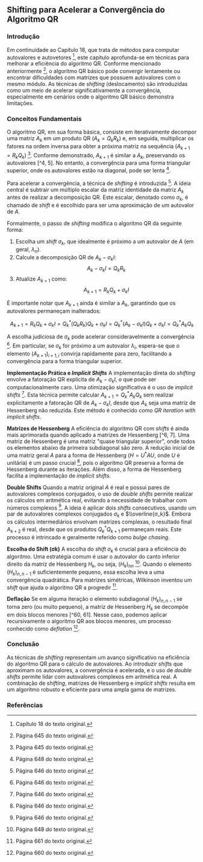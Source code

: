 ## Shifting para Acelerar a Convergência do Algoritmo QR

### Introdução
Em continuidade ao Capítulo 18, que trata de métodos para computar autovalores e autovetores [^1], este capítulo aprofunda-se em técnicas para melhorar a eficiência do algoritmo QR. Conforme mencionado anteriormente [^2], o algoritmo QR básico pode convergir lentamente ou encontrar dificuldades com matrizes que possuem autovalores com o mesmo módulo. As técnicas de *shifting* (deslocamento) são introduzidas como um meio de acelerar significativamente a convergência, especialmente em cenários onde o algoritmo QR básico demonstra limitações.

### Conceitos Fundamentais

O algoritmo QR, em sua forma básica, consiste em iterativamente decompor uma matriz $A_k$ em um produto QR ($A_k = Q_kR_k$) e, em seguida, multiplicar os fatores na ordem inversa para obter a próxima matriz na sequência ($A_{k+1} = R_kQ_k$) [^3]. Conforme demonstrado, $A_{k+1}$ é similar a $A_k$, preservando os autovalores [^4, 5]. No entanto, a convergência para uma forma triangular superior, onde os autovalores estão na diagonal, pode ser lenta [^6].

Para acelerar a convergência, a técnica de *shifting* é introduzida [^7]. A ideia central é subtrair um múltiplo escalar da matriz identidade da matriz $A_k$ antes de realizar a decomposição QR. Este escalar, denotado como $σ_k$, é chamado de *shift* e é escolhido para ser uma aproximação de um autovalor de $A$.

Formalmente, o passo de *shifting* modifica o algoritmo QR da seguinte forma:

1.  Escolha um *shift* $σ_k$, que idealmente é próximo a um autovalor de $A$ (em geral, $λ_n$).
2.  Calcule a decomposição QR de $A_k - σ_kI$: $$A_k - σ_kI = Q_kR_k$$
3.  Atualize $A_{k+1}$ como: $$A_{k+1} = R_kQ_k + σ_kI$$

É importante notar que $A_{k+1}$ ainda é similar a $A_k$, garantindo que os autovalores permaneçam inalterados:

$$A_{k+1} = R_kQ_k + σ_kI = Q_k^*(Q_kR_k)Q_k + σ_kI = Q_k^*(A_k - σ_kI)Q_k + σ_kI = Q_k^*A_kQ_k$$

A escolha judiciosa de $σ_k$ pode acelerar consideravelmente a convergência [^7]. Em particular, se $σ_k$ for próximo a um autovalor $λ_i$, espera-se que o elemento $(A_{k+1})_{i+1,i}$ convirja rapidamente para zero, facilitando a convergência para a forma triangular superior.

**Implementação Prática e *Implicit Shifts***
A implementação direta do *shifting* envolve a fatoração QR explícita de $A_k - σ_kI$, o que pode ser computacionalmente caro. Uma otimização significativa é o uso de *implicit shifts* [^7]. Esta técnica permite calcular $A_{k+1} = Q_k^*A_kQ_k$ sem realizar explicitamente a fatoração QR de $A_k - σ_kI$, desde que $A_k$ seja uma matriz de Hessenberg não reduzida. Este método é conhecido como *QR iteration with implicit shifts*.

**Matrizes de Hessenberg**
A eficiência do algoritmo QR com *shifts* é ainda mais aprimorada quando aplicado a matrizes de Hessenberg [^6, 7]. Uma matriz de Hessenberg é uma matriz "quase triangular superior", onde todos os elementos abaixo da primeira subdiagonal são zero. A redução inicial de uma matriz geral $A$ para a forma de Hessenberg ($H = U^*AU$, onde $U$ é unitária) é um passo crucial [^7], pois o algoritmo QR preserva a forma de Hessenberg durante as iterações. Além disso, a forma de Hessenberg facilita a implementação de *implicit shifts*.

**Double Shifts**
Quando a matriz original $A$ é real e possui pares de autovalores complexos conjugados, o uso de *double shifts* permite realizar os cálculos em aritmética real, evitando a necessidade de trabalhar com números complexos [^7]. A ideia é aplicar dois *shifts* consecutivos, usando um par de autovalores complexos conjugados $σ_k$ e $\\overline{σ_k}$. Embora os cálculos intermediários envolvam matrizes complexas, o resultado final $A_{k+2}$ é real, desde que os produtos $Q_k^*Q_{k+1}$ permaneçam reais. Este processo é intrincado e geralmente referido como *bulge chasing*.

**Escolha do Shift (σk)**
A escolha do *shift* $σ_k$ é crucial para a eficiência do algoritmo. Uma estratégia comum é usar o autovalor do canto inferior direito da matriz de Hessenberg $H_k$, ou seja, $(H_k)_{nn}$ [^6]. Quando o elemento $(H_k)_{n,n-1}$ é suficientemente pequeno, essa escolha leva a uma convergência quadrática. Para matrizes simétricas, Wilkinson inventou um *shift* que ajuda o algoritmo QR a progredir [^61].

**Deflação**
Se em alguma iteração o elemento subdiagonal $(H_k)_{n,n-1}$ se torna zero (ou muito pequeno), a matriz de Hessenberg $H_k$ se decompõe em dois blocos menores [^60, 61]. Nesse caso, podemos aplicar recursivamente o algoritmo QR aos blocos menores, um processo conhecido como *deflation* [^60].

### Conclusão

As técnicas de *shifting* representam um avanço significativo na eficiência do algoritmo QR para o cálculo de autovalores. Ao introduzir *shifts* que aproximam os autovalores, a convergência é acelerada, e o uso de *double shifts* permite lidar com autovalores complexos em aritmética real. A combinação de *shifting*, matrizes de Hessenberg e *implicit shifts* resulta em um algoritmo robusto e eficiente para uma ampla gama de matrizes.

### Referências
[^1]: Capítulo 18 do texto original.
[^2]: Página 645 do texto original.
[^3]: Página 645 do texto original.
[^4]: Página 647 do texto original.
[^5]: Página 648 do texto original.
[^6]: Página 648 do texto original.
[^7]: Página 646 do texto original.
[^60]: Página 660 do texto original.
[^61]: Página 661 do texto original.
<!-- END -->